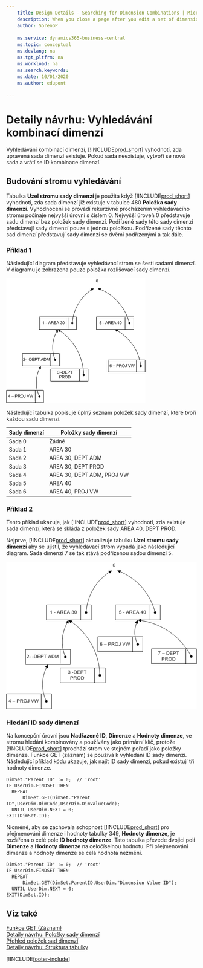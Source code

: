```yaml
---
    title: Design Details - Searching for Dimension Combinations | Microsoft Docs
    description: When you close a page after you edit a set of dimensions, Business Central evaluates whether the edited set of dimensions exists. If the set does not exist, a new set is created and the dimension combination ID is returned.
    author: SorenGP

    ms.service: dynamics365-business-central
    ms.topic: conceptual
    ms.devlang: na
    ms.tgt_pltfrm: na
    ms.workload: na
    ms.search.keywords:
    ms.date: 10/01/2020
    ms.author: edupont

---
```

# Detaily návrhu: Vyhledávání kombinací dimenzí
Vyhledávání kombinací dimenzí, [!INCLUDE[prod_short](includes/prod_short.md)] vyhodnotí, zda upravená sada dimenzí existuje. Pokud sada neexistuje, vytvoří se nová sada a vrátí se ID kombinace dimenzí.

## Budování stromu vyhledávání
Tabulka **Uzel stromu sady dimenzí** je použita když [!INCLUDE[prod_short](includes/prod_short.md)] vyhodnotí, zda sada dimenzí již existuje v tabulce 480 **Položka sady dimenzí**. Vyhodnocení se provádí rekurzivně procházením vyhledávacího stromu počínaje nejvyšší úrovní s číslem 0. Nejvyšší úroveň 0 představuje sadu dimenzí bez položek sady dimenzí. Podřízené sady této sady dimenzí představují sady dimenzí pouze s jednou položkou. Podřízené sady těchto sad dimenzí představují sady dimenzí se dvěmi podřízenými a tak dále.

### Příklad 1
Následující diagram představuje vyhledávací strom se šesti sadami dimenzí. V diagramu je zobrazena pouze položka rozlišovací sady dimenzí.

![Příklad struktury stromu dimenzí](media/nav2013_dimension_tree.png "Příklad struktury stromu dimenzí")

Následující tabulka popisuje úplný seznam položek sady dimenzí, které tvoří každou sadu dimenzí.

| Sady dimenzí | Položky sady dimenzí |
|--------------------|---------------------------|  
| Sada 0 | Žádné |
| Sada 1 | AREA 30 |
| Sada 2 | AREA 30, DEPT ADM |
| Sada 3 | AREA 30, DEPT PROD |
| Sada 4 | AREA 30, DEPT ADM, PROJ VW |
| Sada 5 | AREA 40 |
| Sada 6 | AREA 40, PROJ VW |

### Příklad 2
Tento příklad ukazuje, jak  [!INCLUDE[prod_short](includes/prod_short.md)] vyhodnotí, zda existuje sada dimenzí, která se skládá z položek sady AREA 40, DEPT PROD.

Nejprve, [!INCLUDE[prod_short](includes/prod_short.md)] aktualizuje tabulku **Uzel stromu sady dimenzí** aby se ujistil, že vyhledávací strom vypadá jako následující diagram. Sada dimenzí 7 se tak stává podřízenou sadou dimenzí 5.

![Příklad struktury stromu dimenzí v NAV 2013](media/nav2013_dimension_tree_example2.png "Příklad struktury stromu dimenzí v NAV 2013")

### Hledání ID sady dimenzí
Na koncepční úrovni jsou **Nadřazené ID**, **Dimenze** a **Hodnoty dimenze**,  ve stromu hledání kombinovány a používány jako primární klíč, protože [!INCLUDE[prod_short](includes/prod_short.md)] tprochází strom ve stejném pořadí jako položky dimenze. Funkce GET (záznam) se používá k vyhledání ID sady dimenzí. Následující příklad kódu ukazuje, jak najít ID sady dimenzí, pokud existují tři hodnoty dimenze.

```
DimSet."Parent ID" := 0;  // 'root'  
IF UserDim.FINDSET THEN  
  REPEAT  
      DimSet.GET(DimSet."Parent ID",UserDim.DimCode,UserDim.DimValueCode);  
  UNTIL UserDim.NEXT = 0;  
EXIT(DimSet.ID);  

```

Nicméně, aby se zachovala schopnost [!INCLUDE[prod_short](includes/prod_short.md)] pro přejmenování dimenze i hodnoty tabulky 349, **Hodnoty dimenze**, je rozšířena o celé pole **ID hodnoty dimenze**. Tato tabulka převede dvojici polí **Dimenze** a **Hodnoty dimenze** na celočíselnou hodnotu. Při přejmenování dimenze a hodnoty dimenze se celá hodnota nezmění.

```
DimSet."Parent ID" := 0;  // 'root'  
IF UserDim.FINDSET THEN  
  REPEAT  
      DimSet.GET(DimSet.ParentID,UserDim."Dimension Value ID");  
  UNTIL UserDim.NEXT = 0;  
EXIT(DimSet.ID);  

```

## Viz také
[Funkce GET (Záznam)](/dynamics-nav/GET-Function--Record-)    
[Detaily návrhu: Položky sady dimenzí](design-details-dimension-set-entries.md)   
[Přehled položek sad dimenzí](design-details-dimension-set-entries-overview.md)   
[Detaily návrhu: Struktura tabulky](design-details-table-structure.md)



[!INCLUDE[footer-include](includes/footer-banner.md)]